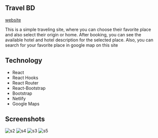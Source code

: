 ## Travel BD

[website](https://travel-bd-site.web.app/)

 This is a simple traveling site, where you can choose their favorite place and also select their origin or home. After booking, you can see the available hotel and hotel description for the selected place. Also, you can search for your favorite place in google map on this site

 ## Technology

* React
* React Hooks
* React Router
* React-Bootstrap
* Bootstrap
* Netlify 
* Google Maps

## Screenshots 
![s2](https://user-images.githubusercontent.com/39863835/99003324-2014e980-2568-11eb-90cf-80f0cf82e0f9.jpg)
![s4](https://user-images.githubusercontent.com/39863835/99003353-2acf7e80-2568-11eb-8bed-1f0ad006fa23.jpg)
![s3](https://user-images.githubusercontent.com/39863835/99003367-315df600-2568-11eb-9257-ddfdd000d790.jpg)
![s5](https://user-images.githubusercontent.com/39863835/99003387-3622aa00-2568-11eb-96c2-7d54da1f7194.jpg)